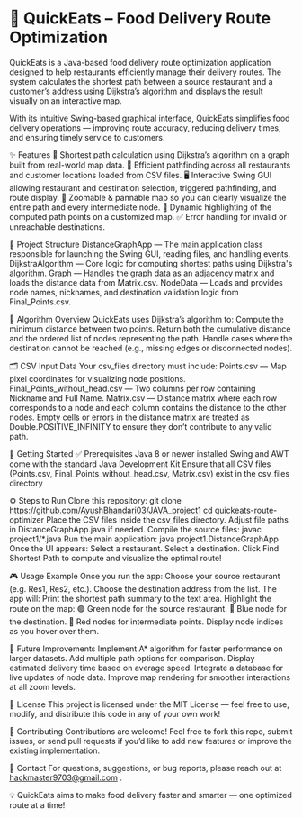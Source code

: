 # 🛵 QuickEats – Food Delivery Route Optimization

QuickEats is a Java-based food delivery route optimization application designed to help restaurants efficiently manage their delivery routes. The system calculates the shortest path between a source restaurant and a customer’s address using Dijkstra’s algorithm and displays the result visually on an interactive map.

With its intuitive Swing-based graphical interface, QuickEats simplifies food delivery operations — improving route accuracy, reducing delivery times, and ensuring timely service to customers.

✨ Features
📍 Shortest path calculation using Dijkstra’s algorithm on a graph built from real-world map data.
🧠 Efficient pathfinding across all restaurants and customer locations loaded from CSV files.
🖥️ Interactive Swing GUI allowing restaurant and destination selection, triggered pathfinding, and route display.
🧭 Zoomable & pannable map so you can clearly visualize the entire path and every intermediate node.
🧩 Dynamic highlighting of the computed path points on a customized map.
✅ Error handling for invalid or unreachable destinations.

📂 Project Structure
DistanceGraphApp — The main application class responsible for launching the Swing GUI, reading files, and handling events.
DijkstraAlgorithm — Core logic for computing shortest paths using Dijkstra's algorithm.
Graph — Handles the graph data as an adjacency matrix and loads the distance data from Matrix.csv.
NodeData — Loads and provides node names, nicknames, and destination validation logic from Final_Points.csv.

🧠 Algorithm Overview
QuickEats uses Dijkstra’s algorithm to:
Compute the minimum distance between two points.
Return both the cumulative distance and the ordered list of nodes representing the path.
Handle cases where the destination cannot be reached (e.g., missing edges or disconnected nodes).

🗂️ CSV Input Data
Your csv_files directory must include:
Points.csv — Map pixel coordinates for visualizing node positions.
Final_Points_without_head.csv — Two columns per row containing Nickname and Full Name.
Matrix.csv — Distance matrix where each row corresponds to a node and each column contains the distance to the other nodes.
Empty cells or errors in the distance matrix are treated as Double.POSITIVE_INFINITY to ensure they don’t contribute to any valid path.

🏃 Getting Started
✅ Prerequisites
Java 8 or newer installed
Swing and AWT come with the standard Java Development Kit
Ensure that all CSV files (Points.csv, Final_Points_without_head.csv, Matrix.csv) exist in the csv_files directory

⚙️ Steps to Run
Clone this repository:
git clone https://github.com/AyushBhandari03/JAVA_project1
cd quickeats-route-optimizer
Place the CSV files inside the csv_files directory. Adjust file paths in DistanceGraphApp.java if needed.
Compile the source files:
javac project1/*.java
Run the main application:
java project1.DistanceGraphApp
Once the UI appears:
Select a restaurant.
Select a destination.
Click Find Shortest Path to compute and visualize the optimal route!

🎮 Usage Example
Once you run the app:
Choose your source restaurant (e.g. Res1, Res2, etc.).
Choose the destination address from the list.
The app will:
Print the shortest path summary to the text area.
Highlight the route on the map:
🟢 Green node for the source restaurant.
🔵 Blue node for the destination.
🔴 Red nodes for intermediate points.
Display node indices as you hover over them.

🧭 Future Improvements
Implement A* algorithm for faster performance on larger datasets.
Add multiple path options for comparison.
Display estimated delivery time based on average speed.
Integrate a database for live updates of node data.
Improve map rendering for smoother interactions at all zoom levels.

📜 License
This project is licensed under the MIT License — feel free to use, modify, and distribute this code in any of your own work!

🤝 Contributing
Contributions are welcome! Feel free to fork this repo, submit issues, or send pull requests if you’d like to add new features or improve the existing implementation.

📧 Contact
For questions, suggestions, or bug reports, please reach out at hackmaster9703@gmail.com  .

💡 QuickEats aims to make food delivery faster and smarter — one optimized route at a time!
